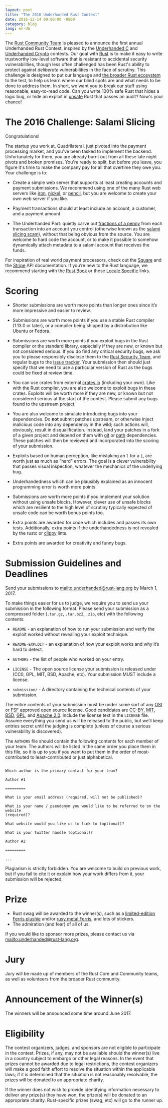 ```yaml
---
layout: post
title: "The 2016 Underhanded Rust Contest"
date: 2016-12-14 09:00:00 -0800
category: blog
lang: en-US
---
```


The [Rust Community Team](https://community.rs) is pleased to announce the
first annual Underhanded Rust Contest, inspired by the [Underhanded
C](http://www.underhanded-c.org/) and [Underhanded
Crypto](https://underhandedcrypto.com/) contests. Our goal with
[Rust](https://www.rust-lang.org/) is to make it easy to write trustworthy
low-level software that is resistant to accidental security vulnerabilities,
though less often challenged has been Rust's ability to protect against
*deliberate* vulnerabilities in the face of scrutiny. This challenge is
designed to put our language and [the broader Rust
ecosystem](https://crates.io/) to the test, to help us learn where our blind
spots are and what needs to be done to address them. In short, we want you to
break our stuff using reasonable, easy-to-read code. Can you write 100% safe
Rust that hides a logic bug, or hide an exploit in
[unsafe](https://doc.rust-lang.org/book/unsafe.html) Rust that passes an audit?
Now's your chance!

# The 2016 Challenge: Salami Slicing

Congratulations!

The startup you work at, Quadrilateral, just pivoted into the payment
processing market, and you've been tasked to implement the backend.
Unfortunately for them, you are already burnt out from all these late night
pivots and broken promises. You're ready to split, but before you leave, you
figure it's time to make the company pay for all that overtime they owe you.
Your challenge is to:

* Create a simple web server that supports at least creating accounts and
  payment submissions. We recommend using one of the many Rust web servers like
[iron](https://crates.io/crates/iron),
[nickel](https://crates.io/crates/nickel), or
[pencil](https://crates.io/crates/pencil), but you are welcome to create your
own web server if you like.

* Payment transactions should at least include an account, a customer, and a
  payment amount.

* The Underhanded Part: quietly carve out [fractions of a
  penny](https://en.wikipedia.org/wiki/Office_Space) from each transaction into
an account you control (otherwise known as the [salami slicing
scam](https://en.wikipedia.org/wiki/Salami_slicing)), without that being obvious
from the source. You are welcome to hard code the account, or to make it
possible to somehow dynamically attach metadata to a salami account that
receives the funds.

For inspiration of real world payment processors, check out the
[Square](https://docs.connect.squareup.com/api/connect/v2/) and the
[Stripe](https://stripe.com/docs/api) API documentation. If you’re new to the
Rust language, we recommend starting with the [Rust
Book](https://doc.rust-lang.org/book/) or these [Locale
Specific](https://github.com/ctjhoa/rust-learning#locale-links) links.

# Scoring

* Shorter submissions are worth more points than longer ones since it’s more
  impressive and easier to review.

* Submissions are worth more points if you use a stable Rust compiler (1.13.0
  or later), or a compiler being shipped by a distrobution like Ubuntu or
Fedora.

* Submissions are worth more points if you exploit bugs in the Rust compiler or
  the standard library, especially if they are new, or known but not considered
serious. If you do find any critical security bugs, we ask you to please
responsibly disclose them to the [Rust Security
Team](https://www.rust-lang.org/en-US/security.html), and regular bugs to the
[issue tracker](https://github.com/rust-lang/rust/issues). Your submission then
should just specify that we need to use a particular version of Rust as the
bugs could be fixed at review time.

* You can use crates from external [crates.io](https://crates.io) (including
  your own). Like with the Rust compiler, you are also welcome to exploit bugs
in these crates. Exploits will be worth more if they are new, or known but not
considered serious at the start of the contest. Please submit any bugs found to
the upstream project.

* You are also welcome to simulate introducing bugs into your dependencies. Do
  **not** submit patches upstream, or otherwise inject malicious code into any
dependency in the wild; such actions will, obviously, result in
disqualification. Instead, land your patches in a fork of a given project and
depend on them with 
[git](http://doc.crates.io/specifying-dependencies.html#specifying-dependencies-from-git-repositories)
or
[path](http://doc.crates.io/specifying-dependencies.html#specifying-path-dependencies)
dependencies. These patches will then be reviewed and incorporated into the
scoring of your submission.

* Exploits based on human perception, like mistaking an `l` for a `1`, are
  worth just as much as "hard" errors. The goal is a clever vulnerability that
  passes visual inspection, whatever the mechanics of the underlying bug.

* Underhandedness which can be plausibly explained as an innocent programming
  error is worth more points.

* Submissions are worth more points if you implement your solution without
  using unsafe blocks. However, clever use of unsafe blocks which are resilient
  to the high level of scrutiny typically expected of unsafe code can be worth
  bonus points too.

* Extra points are awarded for code which includes and passes its own tests.
  Additionally, extra points if the underhandedness is not revealed by the
  rustc or [clippy](https://github.com/Manishearth/rust-clippy) lints.

* Extra points are awarded for creativity and funny bugs.

# Submission Guidelines and Deadlines

Send your submissions to <mailto:underhanded@rust-lang.org> by March 1, 2017.

To make things easier for us to judge, we require you to send us your
submission in the following format. Please send your submission as a compressed
folder (`.tar.gz`, `.tar.bz2`, `.zip`, etc) with the following contents:

* `README` - an explanation of how to run your submission and verify the
  exploit worked without revealing your exploit technique.

* `README-EXPLOIT` - an explanation of how your exploit works and why it’s hard
  to detect.

* `AUTHORS` - the list of people who worked on your entry.

* `LICENSE` - The open source license your submission is released under (CC0,
  GPL, MIT, BSD, Apache, etc). Your submission MUST include a license.

* `submission/` - A directory containing the technical contents of your
  submission.

The entire contents of your submission must be under some sort of any
[OSI](https://opensource.org/licenses) or
[FSF](https://www.gnu.org/licenses/license-list.html) approved open
source license. Good candidates are
[CC-BY](https://creativecommons.org/licenses/by/2.0/),
[MIT](https://opensource.org/licenses/MIT),
[BSD](https://opensource.org/licenses/BSD-3-Clause),
[GPL](https://www.gnu.org/licenses/gpl-3.0.en.html), and [Apache
2.0](https://www.apache.org/licenses/LICENSE-2.0). Include the license text in
the `LICENSE` file. Assume everything you send us will be released to the
public, but we’ll keep entries secret until the judging is complete (unless of
course a serious vulnerability is discovered).

The `AUTHORS` file should contain the following contents for each member of your
team. The authors will be listed in the same order you place them in this file,
so it is up to you if you want to put them in the order of most-contributed to
least-contributed or just alphabetical.

```

Which author is the primary contact for your team?

Author #1

=========

What is your email address (required, will not be published)?

What is your name / pseudonym you would like to be referred to on the website
(required)?

What website would you like us to link to (optional)?

What is your Twitter handle (optional)?

Author #2

=========

...

```

Plagiarism is strictly forbidden. You are welcome to build on previous work,
but if you fail to cite it or explain how your work differs from it, your
submission will be rejected.

# Prize

* Rust swag will be awarded to the winner(s), such as a [limited-edition Ferris
  plushie](https://pbs.twimg.com/media/Ci2IJlJUgAEojWr.jpg) and/or [rusy
metal Ferris](http://i.imgur.com/oXNReiv.jpg), and lots of stickers.
* The admiration (and fear) of all of us.

If you would like to sponsor more prizes, please contact us via
<mailto:underhanded@rust-lang.org>.

# Jury

Jury will be made up of members of the Rust Core and Community teams, as
well as volunteers from the broader Rust community.

# Announcement of the Winner(s)

The winners will be announced some time around June 2017.

# Eligibility

The contest organizers, judges, and sponsors are not eligible to participate in
the contest. Prizes, if any, may not be available should the winner(s) live in
a country subject to embargo or other legal reasons. In the event that prizes
cannot be awarded due to legal restrictions, the contest organizers will make a
good faith effort to resolve the situation within the applicable laws; if it is
determined that the situation is not reasonably resolvable, the prizes will be
donated to an appropriate charity.

If the winner does not wish to provide identifying information necessary to
deliver any prize(s) they have won, the prize(s) will be donated to an
appropriate charity. Rust-specific prizes (swag, etc) will go to the runner up.
